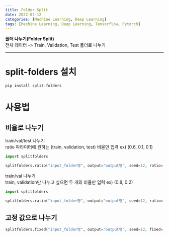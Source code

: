 ```yaml
---
title: Folder Split
date: 2022-07-12
categories: [Machine Learning, Deep Learning]
tags: [Machine Learning, Deep Learning, Tensorflow, Pytorch]
---
```


**폴더 나누기(Folder Split)**  
전체 데이터 -> Train, Validation, Test 폴더로 나누기

---  


# split-folders 설치  
```python
pip install split-folders
```

# 사용법  

## 비율로 나누기  
train/val/test 나누기  
ratio 파라미터에 원하는 (train, validation, test) 비율만 입력 ex) (0.6, 0.1, 0.1)  
```python
import splitfolders

splitfolders.ratio("input_folder명", output="output명", seed=12, ratio=(.6, .1, .1))
```

train/val 나누기  
train, validation만 나누고 싶으면 두 개의 비율만 입력 ex) (0.8, 0.2)  
```python  
import splitfolders

splitfolders.ratio("input_folder명", output="output명", seed=12, ratio=(.8, .2))
```

## 고정 값으로 나누기

```python
splitfolders.fixed("input_folder명", output="output명", seed=12, fixed=(100, 100)) 
```
